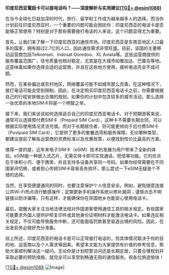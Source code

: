 **印度尼西亚電話卡可以接电话吗？——深度解析与实用建议[[TG💪+ @esim1088](https://t.me/s/esim1088)]**

在当今全球化日益加深的时代，旅行、留学和工作成为越来越多人的选择。而当你计划前往印度尼西亚时，一个重要的问题可能会困扰你：印度尼西亚的电话卡是否能够正常使用？特别是对于那些需要接打电话的人来说，这个问题显得尤为重要。

首先，让我们来了解一下印度尼西亚的通信市场。印度尼西亚是东南亚地区人口最多的国家，拥有超过2.7亿的人口，因此通信需求非常旺盛。目前，该国的主要移动运营商包括Telkomsel、Indosat Ooredoo、XL Axiata等。这些运营商提供的服务覆盖范围广，信号质量也相对稳定，尤其是在大城市如雅加达、巴厘岛等地。这意味着如果你选择合适的运营商，并且在这些地方使用，接听电话完全不成问题。

然而，在某些偏远或农村地区，网络覆盖可能不如城市那么完善。在这种情况下，接打电话可能会受到限制。因此，在决定购买印度尼西亚电话卡之前，你需要根据自己的行程安排做出合理的规划。如果你的计划中包含较多的城市活动，那么选择一张优质的本地SIM卡将是一个明智之举。

接下来，我们来谈谈如何选择适合自己的印度尼西亚电话卡。对于短期游客来说，通常可以选择预付费SIM卡（Prepaid SIM Card），这种卡不需要长期合同，可以根据实际使用情况灵活充值。而对于长期居住者，则可能更倾向于后付费SIM卡（Postpaid SIM Card），它提供了更多的套餐选项和服务保障。无论哪种类型，都建议提前了解各运营商的资费标准以及优惠政策，以便找到性价比最高的方案。

值得一提的是，近年来电子SIM卡（eSIM）技术的发展为用户带来了全新的体验。eSIM是一种嵌入式芯片，无需实体卡即可实现通话、短信等功能。它的优点在于体积小巧、便于携带，并且支持多设备共享同一号码。如果你经常需要在不同国家间切换，或者担心传统SIM卡容易丢失损坏，那么尝试一下eSIM无疑是个不错的选择。

当然，在享受便捷通讯的同时，也要注意保护个人信息安全。例如，避免随意连接公共Wi-Fi热点进行敏感操作；定期更新手机操作系统以修补漏洞；谨慎点击不明链接以防诈骗等。只有这样，才能确保你在异国他乡也能安心使用电话卡。

最后，提醒大家关注当地法律法规对外国游客使用通信工具的相关规定。有些国家可能要求外国人提供护照复印件或其他身份证明材料才能激活电话卡。如果违反相关规定，不仅可能导致服务中断，还可能面临罚款甚至驱逐出境的风险。因此，在出发前务必做好充分准备。

综上所述，印度尼西亚的电话卡是可以正常接打电话的，但具体情况取决于你的目的地、运营商以及个人需求等因素。希望本文能为大家提供有价值的参考信息，帮助大家顺利解决这一疑问。无论你是计划短暂访问还是长期定居，只要合理规划并采取必要的预防措施，就完全可以享受到畅通无阻的通信服务。祝各位旅途愉快！

[[TG💪+ @esim1088](https://t.me/s/esim1088) ![Image](https://i.postimg.cc/4NQfJmqS/Snipaste-2025-05-13-00-14-12.png)]